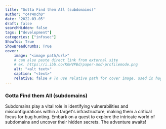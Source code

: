 ```yaml
---
title: "Gotta Find them All (subdomains)"
author: "c4r4nch0"
date: "2022-03-05"
draft: false
searchHidden: false
tags: ["development"]
categories: ["infosec"]
ShowToc: True
ShowBreadCrumbs: True
cover:
    image: "<image path/url>"
    # can also paste direct link from external site
    # ex. https://i.ibb.co/K0HVPBd/paper-mod-profilemode.png
    alt: "<alt text>"
    caption: "<text>"
    relative: false # To use relative path for cover image, used in hugo Page-bundles    
---
```

 ### Gotta Find them All (subdomains)
Subdomains play a vital role in identifying vulnerabilities and misconfigurations within a target's infrastructure, making them a critical focus for bug hunting.
Embark on a quest to explore the intricate world of subdomains and uncover their hidden secrets.
The adventure awaits!

